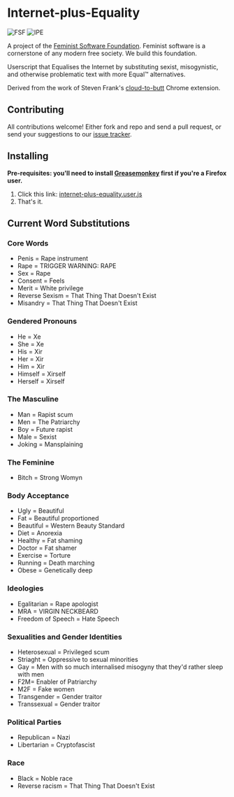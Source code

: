 Internet-plus-Equality
======================

  ![FSF](http://i.imgur.com/ZhTU8r3.png)
  ![IPE](http://i.imgur.com/PnFjHwO.png)

A project of the [Feminist Software Foundation](http://feministsoftwarefoundation.org/). Feminist software is a cornerstone of any modern free society. We build this foundation.

Userscript that Equalises the Internet by substituting sexist, misogynistic, and otherwise problematic text with more Equal™ alternatives.

Derived from the work of Steven Frank's [cloud-to-butt](https://github.com/panicsteve/cloud-to-butt) Chrome extension.

Contributing
------------

All contributions welcome!  Either fork and repo and send a pull request, or send your suggestions to our [issue tracker](https://github.com/Feminist-Software-Foundation/Internet-plus-Equality/issues).


Installing
----------

**Pre-requisites: you'll need to install [Greasemonkey](https://addons.mozilla.org/firefox/addon/greasemonkey/) first if you're a Firefox user.**

1. Click this link: [internet-plus-equality.user.js](https://github.com/Feminist-Software-Foundation/Internet-plus-Equality/raw/master/internet-plus-equality.user.js)
2. That's it.

Current Word Substitutions
--------------------------

### Core Words
* Penis = Rape instrument
* Rape = TRIGGER WARNING: RAPE
* Sex = Rape
* Consent = Feels
* Merit = White privilege
* Reverse Sexism = That Thing That Doesn't Exist
* Misandry = That Thing That Doesn't Exist

### Gendered Pronouns
* He = Xe
* She = Xe
* His = Xir
* Her = Xir
* Him = Xir
* Himself = Xirself
* Herself = Xirself

### The Masculine
* Man = Rapist scum
* Men = The Patriarchy
* Boy = Future rapist
* Male = Sexist
* Joking = Mansplaining

### The Feminine
* Bitch = Strong Womyn

### Body Acceptance
* Ugly = Beautiful
* Fat = Beautiful proportioned
* Beautiful = Western Beauty Standard
* Diet = Anorexia
* Healthy = Fat shaming
* Doctor = Fat shamer
* Exercise = Torture
* Running = Death marching
* Obese = Genetically deep

### Ideologies
* Egalitarian = Rape apologist
* MRA = VIRGIN NECKBEARD
* Freedom of Speech = Hate Speech

### Sexualities and Gender Identities
* Heterosexual = Privileged scum
* Striaght = Oppressive to sexual minorities
* Gay = Men with so much internalised misogyny that they'd rather sleep with men
* F2M= Enabler of Patriarchy
* M2F = Fake women
* Transgender = Gender traitor
* Transsexual = Gender traitor

### Political Parties
* Republican = Nazi
* Libertarian = Cryptofascist

### Race
* Black = Noble race
* Reverse racism = That Thing That Doesn't Exist
